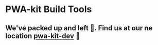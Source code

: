 # PWA-kit Build Tools

## We've packed up and left 👋. Find us at our ne location [pwa-kit-dev](https://www.npmjs.com/package/pwa-kit-cli) 🚛